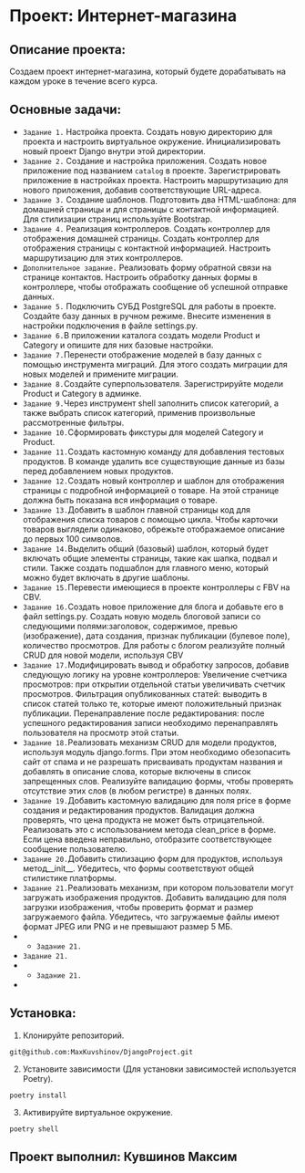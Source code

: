 # Проект: Интернет-магазина

## Описание проекта: 
Создаем проект интернет-магазина, который будете дорабатывать на каждом уроке в течение всего курса.

## Основные задачи:
- `Задание 1.` Настройка проекта. Создать новую директорию для проекта и настроить виртуальное окружение. 
Инициализировать новый проект Django внутри этой директории.
- `Задание 2.` Создание и настройка приложения. Создать новое приложение под названием `catalog` в проекте. Зарегистрировать приложение в настройках проекта. Настроить маршрутизацию для нового приложения, добавив соответствующие URL-адреса.
- `Задание 3.` Создание шаблонов. Подготовить два HTML-шаблона: для домашней страницы и для страницы с контактной информацией. Для стилизации страниц используйте Bootstrap.
- `Задание 4.` Реализация контроллеров. Создать контроллер для отображения домашней страницы. Создать контроллер для отображения страницы с контактной информацией. Настроить маршрутизацию для этих контроллеров.
- `Дополнительное задание.` Реализовать форму обратной связи на странице контактов. Настроить обработку данных формы в контроллере, чтобы отображать сообщение об успешной отправке данных.
- `Задание 5.` Подключить СУБД PostgreSQL для работы в проекте. Создайте базу данных в ручном режиме. Внесите изменения в настройки подключения в файле settings.py.
- `Задание 6.`В приложении каталога создать модели Product и Category и опишите для них базовые настройки.
- `Задание 7.`Перенести отображение моделей в базу данных с помощью инструмента миграций. Для этого создать миграции для новых моделей и примените миграции.
- `Задание 8.`Создайте суперпользователя. Зарегистрируйте модели Product и Category в админке.
- `Задание 9.`Через инструмент shell заполнить список категорий, а также выбрать список категорий, применив произвольные рассмотренные фильтры.
- `Задание 10.`Сформировать фикстуры для моделей Category и Product.
- `Задание 11.`Создать кастомную команду для добавления тестовых продуктов. В команде удалить все существующие данные из базы перед добавлением новых продуктов.
- `Задание 12.`Создать новый контроллер и шаблон для отображения страницы с подробной информацией о товаре. На этой странице должна быть показана вся информация о товаре.
- `Задание 13.`Добавить в шаблон главной страницы код для отображения списка товаров с помощью цикла. Чтобы карточки товаров выглядели одинаково, обрежьте отображаемое описание до первых 100 символов.
- `Задание 14.`Выделить общий (базовый) шаблон, который будет включать общие элементы страницы, такие как шапка, подвал и стили. Также создать подшаблон для главного меню, который можно будет включать в другие шаблоны.
- `Задание 15.`Перевести имеющиеся в проекте контроллеры с FBV на CBV.
- `Задание 16.`Создать новое приложение для блога и добавьте его в файл settings.py. Создать новую модель блоговой записи со следующими полями:заголовок, содержимое, превью (изображение), дата создания, признак публикации (булевое поле), количество просмотров. Для работы с блогом реализуйте полный CRUD для новой модели, используя CBV
- `Задание 17.`Модифицировать вывод и обработку запросов, добавив следующую логику на уровне контроллеров: Увеличение счетчика просмотров: при открытии отдельной статьи увеличивать счетчик просмотров. Фильтрация опубликованных статей: выводить в список статей только те, которые имеют положительный признак публикации. Перенаправление после редактирования: после успешного редактирования записи необходимо перенаправлять пользователя на просмотр этой статьи.
- `Задание 18.`Реализовать механизм CRUD для модели продуктов, используя модуль django.forms. При этом необходимо обезопасить сайт от спама и не разрешать присваивать продуктам названия и добавлять в описание слова, которые включены в список запрещенных слов. Реализуйте валидацию формы, чтобы проверять отсутствие этих слов (в любом регистре) в данных полях.
- `Задание 19.`Добавить кастомную валидацию для поля price в форме создания и редактирования продуктов. Валидация должна проверять, что цена продукта не может быть отрицательной. Реализовать это с использованием метода clean_price в форме. Если цена введена неправильно, отобразите соответствующее сообщение пользователю.
- `Задание 20.`Добавить стилизацию форм для продуктов, используя метод__init__. Убедитесь, что формы соответствуют общей стилистике платформы.
- `Задание 21.`Реализовать механизм, при котором пользователи могут загружать изображения продуктов. Добавить валидацию для поля загрузки изображения, чтобы проверить формат и размер загружаемого файла. Убедитесь, что загружаемые файлы имеют формат JPEG или PNG и не превышают размер 5 МБ.
- - `Задание 21.`
- `Задание 21.`
- - `Задание 21.`
- 
## Установка:
1. Клонируйте репозиторий.

 `git@github.com:MaxKuvshinov/DjangoProject.git`

2. Установите зависимости (Для установки зависимостей используется Poetry).

 `poetry install`

3. Активируйте виртуальное окружение.

 `poetry shell`

## Проект выполнил: Кувшинов Максим

